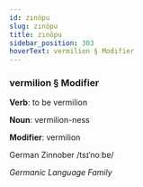 ```yaml
---
id: zınöpu
slug: zınöpu
title: zınöpu
sidebar_position: 303
hoverText: vermilion § Modifier
---
```


### vermilion § Modifier

**Verb**: to be vermilion

**Noun**: vermilion-ness

**Modifier**: vermilion

German Zinnober /tsɪˈnoːbɐ/

*Germanic Language Family*
